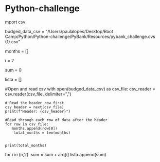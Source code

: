 # Python-challenge

mport csv

budged_data_csv = "/Users/paulalopes/Desktop/Boot Camp/Python/Python-challenge/PyBank/Resources/pybank_challenge.cvs (1).csv"

months = []

i = 2

sum = 0

lista = []




#Open and read csv
with open(budged_data_csv) as csv_file:
    csv_reader = csv.reader(csv_file, delimiter=",")

    # Read the header row first
    csv_header = next(csv_file)
    print(f"Header: {csv_header}")
    
    #Read through each row of data after the header
    for row in csv_file:
       months.append(row[0])
        total_months = len(months)
       

    print(total_months)



for i in (n,2):
    sum = sum + arq[i]
lista.append(sum)
